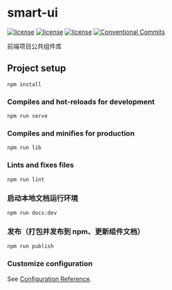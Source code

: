 # smart-ui

[![license](https://img.shields.io/badge/%40vue%2Fcli-%5E3.5.0-brightgreen.svg)](https://github.com/vuejs/vue-cli)
[![license](https://img.shields.io/badge/vue-%5E2.6.6-brightgreen.svg)](https://github.com/vuejs/vue)
[![license](https://img.shields.io/badge/vuepress-1.0.4-brightgreen)](https://github.com/vuejs/vuepress)
[![Conventional Commits](https://img.shields.io/badge/Conventional%20Commits-1.0.0-yellow.svg)](https://conventionalcommits.org)

前端项目公共组件库

## Project setup

```
npm install
```

### Compiles and hot-reloads for development

```
npm run serve
```

### Compiles and minifies for production

```
npm run lib
```

### Lints and fixes files

```
npm run lint
```

### 启动本地文档运行环境

```
npm run docs:dev
```

### 发布（打包并发布到 npm、更新组件文档）

```
npm run publish
```

### Customize configuration

See [Configuration Reference](https://cli.vuejs.org/config/).

